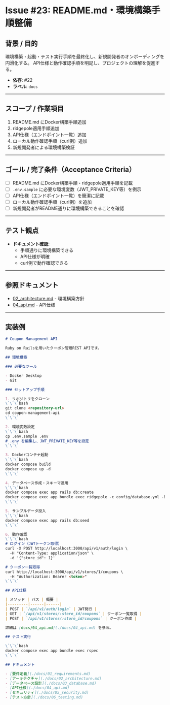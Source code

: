 # Issue #23: README.md・環境構築手順整備

## 背景 / 目的
環境構築・起動・テスト実行手順を最終化し、新規開発者のオンボーディングを円滑化する。
API仕様と動作確認手順を明記し、プロジェクトの理解を促進する。

- **依存**: #22
- **ラベル**: `docs`

---

## スコープ / 作業項目

1. README.md にDocker構築手順追加
2. ridgepole適用手順追加
3. API仕様（エンドポイント一覧）追加
4. ローカル動作確認手順（curl例）追加
5. 新規開発者による環境構築検証

---

## ゴール / 完了条件（Acceptance Criteria）

- [ ] README.md にDocker構築手順・ridgepole適用手順を記載
- [ ] `.env.sample` に必要な環境変数（JWT_PRIVATE_KEY等）を例示
- [ ] API仕様（エンドポイント一覧）を簡潔に記載
- [ ] ローカル動作確認手順（curl例）を追加
- [ ] 新規開発者がREADME通りに環境構築できることを確認

---

## テスト観点

- **ドキュメント確認**:
  - 手順通りに環境構築できる
  - API仕様が明確
  - curl例で動作確認できる

---

## 参照ドキュメント

- [02_architecture.md](../02_architecture.md) - 環境構築方針
- [04_api.md](../04_api.md) - API仕様

---

## 実装例

```markdown
# Coupon Management API

Ruby on Railsを用いたクーポン管理REST APIです。

## 環境構築

### 必要なツール

- Docker Desktop
- Git

### セットアップ手順

1. リポジトリをクローン
\`\`\`bash
git clone <repository-url>
cd coupon-management-api
\`\`\`

2. 環境変数設定
\`\`\`bash
cp .env.sample .env
# .env を編集し、JWT_PRIVATE_KEY等を設定
\`\`\`

3. Dockerコンテナ起動
\`\`\`bash
docker compose build
docker compose up -d
\`\`\`

4. データベース作成・スキーマ適用
\`\`\`bash
docker compose exec app rails db:create
docker compose exec app bundle exec ridgepole -c config/database.yml -E development -f db/Schemafile --apply
\`\`\`

5. サンプルデータ投入
\`\`\`bash
docker compose exec app rails db:seed
\`\`\`

6. 動作確認
\`\`\`bash
# ログイン（JWTトークン取得）
curl -X POST http://localhost:3000/api/v1/auth/login \
  -H "Content-Type: application/json" \
  -d '{"store_id": 1}'

# クーポン一覧取得
curl http://localhost:3000/api/v1/stores/1/coupons \
  -H "Authorization: Bearer <token>"
\`\`\`

## API仕様

| メソッド | パス | 概要 |
|---------|------|------|
| POST | `/api/v1/auth/login` | JWT発行 |
| GET | `/api/v1/stores/:store_id/coupons` | クーポン一覧取得 |
| POST | `/api/v1/stores/:store_id/coupons` | クーポン作成 |

詳細は [docs/04_api.md](./docs/04_api.md) を参照。

## テスト実行

\`\`\`bash
docker compose exec app bundle exec rspec
\`\`\`

## ドキュメント

- [要件定義](./docs/01_requirements.md)
- [アーキテクチャ](./docs/02_architecture.md)
- [データベース設計](./docs/03_database.md)
- [API仕様](./docs/04_api.md)
- [セキュリティ](./docs/05_security.md)
- [テスト方針](./docs/06_testing.md)
```

